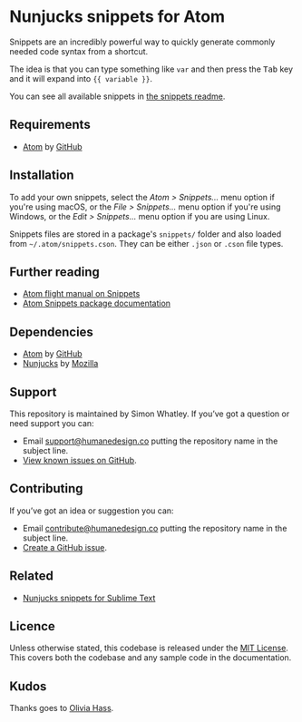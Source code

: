 # Nunjucks snippets for Atom
Snippets are an incredibly powerful way to quickly generate commonly needed code syntax from a shortcut.

The idea is that you can type something like `var` and then press the <kbd>Tab</kbd> key and it will expand into `{{ variable }}`.

You can see all available snippets in [the snippets readme](https://github.com/whatterz/atom-language-nunjucks/blob/master/snippets/README.md).

## Requirements
- [Atom](https://atom.io/) by [GitHub](https://github.com/)

## Installation
To add your own snippets, select the _Atom > Snippets..._ menu option if you're using macOS, or the _File > Snippets..._ menu option if you're using Windows, or the _Edit > Snippets..._ menu option if you are using Linux.

Snippets files are stored in a package's `snippets/` folder and also loaded from `~/.atom/snippets.cson`. They can be either `.json` or `.cson` file types.

## Further reading
- [Atom flight manual on Snippets](https://flight-manual.atom.io/using-atom/sections/snippets/)
- [Atom Snippets package documentation](https://atom.io/packages/snippets)

## Dependencies
- [Atom](https://atom.io/) by [GitHub](https://github.com/)
- [Nunjucks](https://mozilla.github.io/nunjucks/) by [Mozilla](https://mozilla.github.io/)

## Support
This repository is maintained by Simon Whatley. If you’ve got a question or need support you can:

* Email [support@humanedesign.co](support@humanedesign.co) putting the repository name in the subject line.
* [View known issues on GitHub](https://github.com/whatterz/atom-language-nunjucks/issues).

## Contributing
If you’ve got an idea or suggestion you can:

* Email [contribute@humanedesign.co](contribute@humanedesign.co) putting the repository name in the subject line.
* [Create a GitHub issue](https://github.com/whatterz/atom-language-nunjucks/issues).

## Related
- [Nunjucks snippets for Sublime Text](https://github.com/whatterz/sublime-language-nunjucks)

## Licence
Unless otherwise stated, this codebase is released under the [MIT License](https://github.com/whatterz/atom-language-nunjucks/blob/master/LICENSE). This covers both the codebase and any sample code in the documentation.

## Kudos
Thanks goes to [Olivia Hass](https://github.com/alohaas/).
